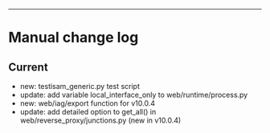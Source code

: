 ---
# Manual change log

## Current

- new: testisam_generic.py test script
- update: add variable local_interface_only to web/runtime/process.py
- new: web/iag/export function for v10.0.4
- update: add detailed option to get_all() in web/reverse_proxy/junctions.py (new in v10.0.4)